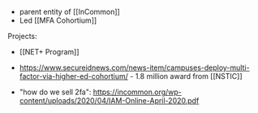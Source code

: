 - parent entity of [[InCommon]]
- Led [[MFA Cohortium]]

Projects:
- [[NET+ Program]]

- https://www.secureidnews.com/news-item/campuses-deploy-multi-factor-via-higher-ed-cohortium/ - 1.8 million award from [[NSTIC]]
- "how do we sell 2fa": https://incommon.org/wp-content/uploads/2020/04/IAM-Online-April-2020.pdf